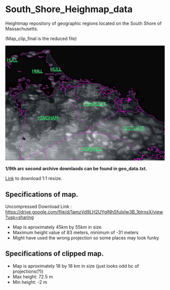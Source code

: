 # South_Shore_Heighmap_data
Heightmap repository of geographic regions located on the South Shore of Massachusetts.

(Map_clip_final is the reduced file)

![Preview Image](Map_thumb_clip.png)

**1/9th arc second archive downlaods can be found in geo_data.txt.**

[Link](https://drive.google.com/file/d/1bN-AdEeYeQo3RGfrPAYXrebcOf3EbaV5/view?usp=sharing) to download 1:1 resize.

## Specifications of map.

Uncompressed Download Link : https://drive.google.com/file/d/1amzVd9LH2UYglNhSfulxIw3B_1blrnsX/view?usp=sharing

- Map is aproximately 45km by 55km in size
- Maximum height value of 83 meters, minimum of -31 meters
- Might have used the wrong projection so some places may look funky

## Specifications of clipped map.

-  Map is aproximately 18 by 18 km in size (just looks odd bc of projections(?))
-  Max height: 72.5 m
-  Min height: -2 m

